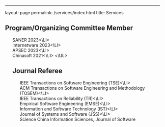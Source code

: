 ---
layout: page
permalink: /services/index.html
title: Services

## Program/Organizing Committee Member
<UL style="LIST-STYLE-TYPE: none">
<LI>SANER 2023<\LI>
<LI>Internetware 2023<\LI> 
<LI>APSEC 2023<\LI>
<LI>Chinasoft 2021<\LI>
<\UL>

## Journal Referee 
<UL style="LIST-STYLE-TYPE: none">
<LI>IEEE Transactions on Software Engineering (TSE)<\LI>
<LI>ACM Transactions on Software Engineering and Methodology (TOSEM)<\LI> 
<LI>IEEE Transactions on Reliability (TR)<\LI>
<LI>Empirical Software Engineering (EMSE)<\LI>
<LI>Information and Software Technology (IST)<\LI>
<LI>Journal of Systems and Software (JSS)<\LI>
<LI>Science China Information Sciences, Journal of Software</LI>
</UL>
  
